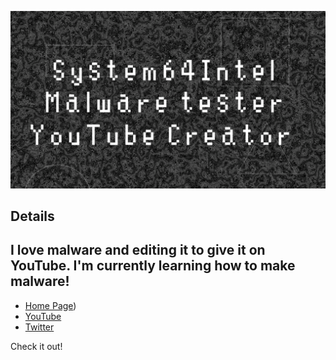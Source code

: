 ![Open Source at System64Intel](https://github.com/System64Intel/System64Intel/blob/main/banaaa.png)

## Details

I love malware and editing it to give it on YouTube.
I'm currently learning how to make malware!
----
* [Home Page](http://system64intel.cf/))
* [YouTube](https://www.youtube.com/channel/UCxfDkBppjnE1XEhc9D01W5w)
* [Twitter](https://twitter.com/System64Intel)

Check it out!
